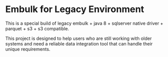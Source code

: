 # Embulk for Legacy Environment

This is a special build of legacy embulk + java 8 + sqlserver native driver + parquet + s3 + s3 compatible.

This project is designed to help users who are still working with older systems and need a reliable data integration tool that can handle their unique requirements.

